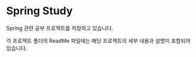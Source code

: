 # Spring Study
Spring 관련 공부 프로젝트를 저장하고 있습니다.

각 프로젝트 폴더의 ReadMe 파일에는 해당 프로젝트의 세부 내용과 설명이 포함되어 있습니다.
